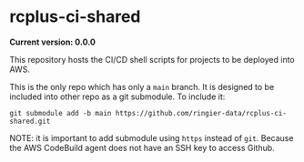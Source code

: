 # rcplus-ci-shared

**Current version: 0.0.0**

This repository hosts the CI/CD shell scripts for projects to be deployed into AWS.

This is the only repo which has only a `main` branch. It is designed to be included into other repo as a git submodule. To include it:
```shell-script
git submodule add -b main https://github.com/ringier-data/rcplus-ci-shared.git
```

NOTE: it is important to add submodule using `https` instead of `git`. Because the AWS CodeBuild agent does not have an SSH key to access
Github.
